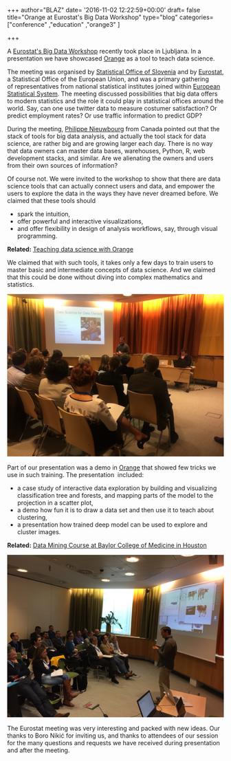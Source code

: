 +++
author="BLAZ"
date= '2016-11-02 12:22:59+00:00'
draft= false
title="Orange at Eurostat's Big Data Workshop"
type="blog"
categories=["conference" ,"education" ,"orange3" ]

+++

A [Eurostat's Big Data Workshop](http://ec.europa.eu/eurostat/cros/content/programme-ess-big-data-workshop-2016_en) recently took place in Ljubljana. In a presentation we have showcased [Orange](http://orange.biolab.si) as a tool to teach data science.

The meeting was organised by [Statistical Office of Slovenia](http://www.stat.si/StatWeb/en/home) and by [Eurostat](http://ec.europa.eu/eurostat), a Statistical Office of the European Union, and was a primary gathering of representatives from national statistical institutes joined within [European Statistical System](http://ec.europa.eu/eurostat/web/ess). The meeting discussed possibilities that big data offers to modern statistics and the role it could play in statistical offices around the world. Say, can one use twitter data to measure costumer satisfaction? Or predict employment rates? Or use traffic information to predict GDP?

During the meeting, [Philippe Nieuwbourg](https://www.nieuwbourg.com/english/#professional-experience) from Canada pointed out that the stack of tools for big data analysis, and actually the tool stack for data science, are rather big and are growing larger each day. There is no way that data owners can master data bases, warehouses, Python, R, web development stacks, and similar. Are we alienating the owners and users from their own sources of information?

Of course not. We were invited to the workshop to show that there are data science tools that can actually connect users and data, and empower the users to explore the data in the ways they have never dreamed before. We claimed that these tools should

  * spark the intuition,
  * offer powerful and interactive visualizations,
  * and offer flexibility in design of analysis workflows, say, through visual programming.



**Related:** [Teaching data science with Orange](/features/education-in-data-science/)


We claimed that with such tools, it takes only a few days to train users to master basic and intermediate concepts of data science. And we claimed that this could be done without diving into complex mathematics and statistics.

![](/images/2016/11/ess-big-data-for-owners.jpg)

Part of our presentation was a demo in [Orange](http://orange.biolab.si) that showed few tricks we use in such training. The presentation  included:

* a case study of interactive data exploration by building and visualizing classification tree and forests, and mapping parts of the model to the projection in a scatter plot,
* a demo how fun it is to draw a data set and then use it to teach about clustering,
* a presentation how trained deep model can be used to explore and cluster images.



**Related:** [Data Mining Course at Baylor College of Medicine in Houston](/blog/2016/09/15/data-mining-in-houston-2/)


![](/images/2016/11/ess-big-data-cow.jpg)

The Eurostat meeting was very interesting and packed with new ideas. Our thanks to Boro Nikić for inviting us, and thanks to attendees of our session for the many questions and requests we have received during presentation and after the meeting.
